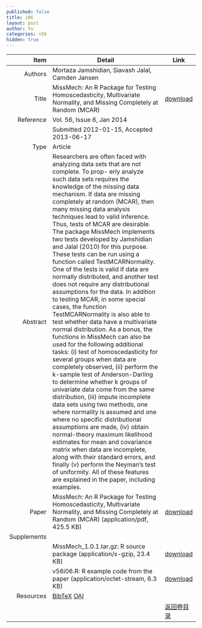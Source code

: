 ```yaml
---
published: false
title: i06
layout: post
author: Yu
categories: v56
hidden: true
---
```


| Item | Detail | Link |
|---:|---|---|
| Authors | Mortaza Jamshidian, Siavash Jalal, Camden Jansen| |
| Title |MissMech: An R Package for Testing Homoscedasticity, Multivariate Normality, and Missing Completely at Random (MCAR) | [download](http://www.jstatsoft.org/v56/i06/paper) |
| Reference |Vol. 56, Issue 6, Jan 2014 | |
| | Submitted 2012-01-15, Accepted 2013-06-17| | 
| Type | Article| |
| Abstract | Researchers are often faced with analyzing data sets that are not complete. To prop- erly analyze such data sets requires the knowledge of the missing data mechanism. If data are missing completely at random (MCAR), then many missing data analysis techniques lead to valid inference. Thus, tests of MCAR are desirable. The package MissMech implements two tests developed by Jamshidian and Jalal (2010) for this purpose. These tests can be run using a function called TestMCARNormality. One of the tests is valid if data are normally distributed, and another test does not require any distributional assumptions for the data. In addition to testing MCAR, in some special cases, the function TestMCARNormality is also able to test whether data have a multivariate normal distribution. As a bonus, the functions in MissMech can also be used for the following additional tasks: (i) test of homoscedasticity for several groups when data are completely observed, (ii) perform the k-sample test of Anderson-Darling to determine whether k groups of univariate data come from the same distribution, (iii) impute incomplete data sets using two methods, one where normality is assumed and one where no specific distributional assumptions are made, (iv) obtain normal-theory maximum likelihood estimates for mean and covariance matrix when data are incomplete, along with their standard errors, and finally (v) perform the Neyman’s test of uniformity. All of these features are explained in the paper, including examples.| |
| Paper | MissMech: An R Package for Testing Homoscedasticity, Multivariate Normality, and Missing Completely at Random (MCAR)  (application/pdf, 425.5 KB)| [download](http://www.jstatsoft.org/v56/i06/paper) |
| Supplements | | |
| |MissMech_1.0.1.tar.gz: R source package  (application/x-gzip, 23.4 KB)|  [download](http://www.jstatsoft.org/v56/i06/supp/1) |
| |v56i06.R:              R example code from the paper  (application/octet-stream, 6.3 KB)|  [download](http://www.jstatsoft.org/v56/i06/supp/2) |
| Resources | [BibTeX](http://www.jstatsoft.org/v56/i06/bibtex) [OAI](http://www.jstatsoft.org/oai?verb=GetRecord&identifier=oai.jstatsoft/v56/i06&prefix=oai_dc)| |
| |  | [返回卷目录]({{site.baseurl}}/volume/v56.html) |